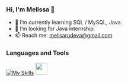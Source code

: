 ### Hi, I'm Melissa 👋

- 🌱 I’m currently learning SQL / MySQL, Java.
- 🔭 I’m looking for Java internship.
- 📫 Reach me: melisarudeva@gmail.com

### Languages and Tools
[![My Skills](https://skills.thijs.gg/icons?i=idea,java,mysql&theme=light)](https://skills.thijs.gg)
<img height="32" width="32" src="http://www.w3.org/2000/svg"/>
